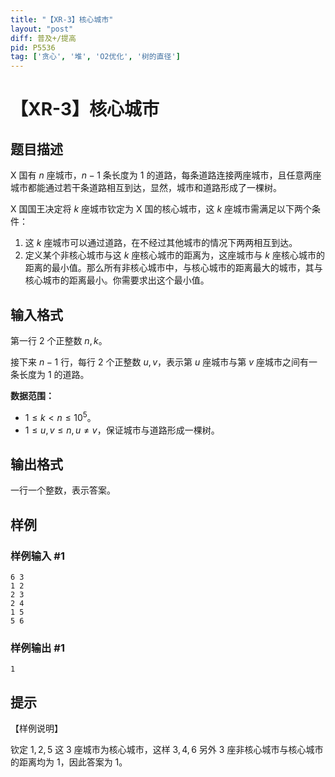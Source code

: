 ```yaml
---
title: "【XR-3】核心城市"
layout: "post"
diff: 普及+/提高
pid: P5536
tag: ['贪心', '堆', 'O2优化', '树的直径']
---
```

# 【XR-3】核心城市
## 题目描述

X 国有 $n$ 座城市，$n - 1$ 条长度为 $1$ 的道路，每条道路连接两座城市，且任意两座城市都能通过若干条道路相互到达，显然，城市和道路形成了一棵树。

X 国国王决定将 $k$ 座城市钦定为 X 国的核心城市，这 $k$ 座城市需满足以下两个条件：

1. 这 $k$ 座城市可以通过道路，在不经过其他城市的情况下两两相互到达。
2. 定义某个非核心城市与这 $k$ 座核心城市的距离为，这座城市与 $k$ 座核心城市的距离的最小值。那么所有非核心城市中，与核心城市的距离最大的城市，其与核心城市的距离最小。你需要求出这个最小值。
## 输入格式

第一行 $2$ 个正整数 $n,k$。

接下来 $n - 1$ 行，每行 $2$ 个正整数 $u,v$，表示第 $u$ 座城市与第 $v$ 座城市之间有一条长度为 $1$ 的道路。

**数据范围：**

- $1 \le k < n \le 10 ^ 5$。
- $1 \le u,v \le n, u \ne v$，保证城市与道路形成一棵树。
## 输出格式

一行一个整数，表示答案。
## 样例

### 样例输入 #1
```
6 3
1 2
2 3
2 4
1 5
5 6

```
### 样例输出 #1
```
1

```
## 提示

【样例说明】

钦定 $1,2,5$ 这 $3$ 座城市为核心城市，这样 $3,4,6$ 另外 $3$ 座非核心城市与核心城市的距离均为 $1$，因此答案为 $1$。
